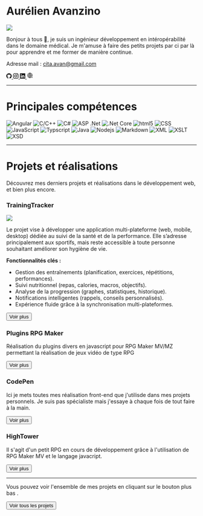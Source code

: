 # Aurélien Avanzino

<img src="https://visitor-badge.laobi.icu/badge?page_id=DaeronHTV.repoName"/>

Bonjour à tous 👋, je suis un ingénieur développement en intéropérabilité dans le domaine médical. Je m'amuse à faire des petits projets par ci par là pour apprendre et me former de manière continue.

Adresse mail : cita.avan@gmail.com

<a href="https://github.com/AurelienAVZN" target="_blank">
    <svg xmlns="http://www.w3.org/2000/svg" viewBox="0 0 16 16" width="1em" height="1em">
        <path d="M8 0C3.58 0 0 3.58 0 8c0 3.54 2.29 6.53 5.47 7.59.4.07.55-.17.55-.38 0-.19-.01-.82-.01-1.49-2.01.37-2.53-.49-2.69-.94-.09-.23-.48-.94-.82-1.13-.28-.15-.68-.52-.01-.53.63-.01 1.08.58 1.23.82.72 1.21 1.87.87 2.33.66.07-.52.28-.87.51-1.07-1.78-.2-3.64-.89-3.64-3.95 0-.87.31-1.59.82-2.15-.08-.2-.36-1.02.08-2.12 0 0 .67-.21 2.2.82.64-.18 1.32-.27 2-.27s1.36.09 2 .27c1.53-1.04 2.2-.82 2.2-.82.44 1.1.16 1.92.08 2.12.51.56.82 1.27.82 2.15 0 3.07-1.87 3.75-3.65 3.95.29.25.54.73.54 1.48 0 1.07-.01 1.93-.01 2.2 0 .21.15.46.55.38A8.01 8.01 0 0 0 16 8c0-4.42-3.58-8-8-8"></path>
    </svg>
</a>

<a href="https://www.instagram.com/aurelienavzn_" target="_blank">
    <svg xmlns="http://www.w3.org/2000/svg" viewBox="0 0 16 16" width="1em" height="1em">
        <path d="M8 0C5.829 0 5.556.01 4.703.048 3.85.088 3.269.222 2.76.42a3.9 3.9 0 0 0-1.417.923A3.9 3.9 0 0 0 .42 2.76C.222 3.268.087 3.85.048 4.7.01 5.555 0 5.827 0 8.001c0 2.172.01 2.444.048 3.297.04.852.174 1.433.372 1.942.205.526.478.972.923 1.417.444.445.89.719 1.416.923.51.198 1.09.333 1.942.372C5.555 15.99 5.827 16 8 16s2.444-.01 3.298-.048c.851-.04 1.434-.174 1.943-.372a3.9 3.9 0 0 0 1.416-.923c.445-.445.718-.891.923-1.417.197-.509.332-1.09.372-1.942C15.99 10.445 16 10.173 16 8s-.01-2.445-.048-3.299c-.04-.851-.175-1.433-.372-1.941a3.9 3.9 0 0 0-.923-1.417A3.9 3.9 0 0 0 13.24.42c-.51-.198-1.092-.333-1.943-.372C10.443.01 10.172 0 7.998 0zm-.717 1.442h.718c2.136 0 2.389.007 3.232.046.78.035 1.204.166 1.486.275.373.145.64.319.92.599s.453.546.598.92c.11.281.24.705.275 1.485.039.843.047 1.096.047 3.231s-.008 2.389-.047 3.232c-.035.78-.166 1.203-.275 1.485a2.5 2.5 0 0 1-.599.919c-.28.28-.546.453-.92.598-.28.11-.704.24-1.485.276-.843.038-1.096.047-3.232.047s-2.39-.009-3.233-.047c-.78-.036-1.203-.166-1.485-.276a2.5 2.5 0 0 1-.92-.598 2.5 2.5 0 0 1-.6-.92c-.109-.281-.24-.705-.275-1.485-.038-.843-.046-1.096-.046-3.233s.008-2.388.046-3.231c.036-.78.166-1.204.276-1.486.145-.373.319-.64.599-.92s.546-.453.92-.598c.282-.11.705-.24 1.485-.276.738-.034 1.024-.044 2.515-.045zm4.988 1.328a.96.96 0 1 0 0 1.92.96.96 0 0 0 0-1.92m-4.27 1.122a4.109 4.109 0 1 0 0 8.217 4.109 4.109 0 0 0 0-8.217m0 1.441a2.667 2.667 0 1 1 0 5.334 2.667 2.667 0 0 1 0-5.334"></path>
    </svg>
</a>

<a href="https://www.linkedin.com/in/aurelien-avanzino" target="_blank">
    <svg xmlns="http://www.w3.org/2000/svg" viewBox="0 0 16 16" width="1em" height="1em" fill="currentColor">
        <path d="M0 1.146C0 .513.526 0 1.175 0h13.65C15.474 0 16 .513 16 1.146v13.708c0 .633-.526 1.146-1.175 1.146H1.175C.526 16 0 15.487 0 14.854zm4.943 12.248V6.169H2.542v7.225zm-1.2-8.212c.837 0 1.358-.554 1.358-1.248-.015-.709-.52-1.248-1.342-1.248S2.4 3.226 2.4 3.934c0 .694.521 1.248 1.327 1.248zm4.908 8.212V9.359c0-.216.016-.432.08-.586.173-.431.568-.878 1.232-.878.869 0 1.216.662 1.216 1.634v3.865h2.401V9.25c0-2.22-1.184-3.252-2.764-3.252-1.274 0-1.845.7-2.165 1.193v.025h-.016l.016-.025V6.169h-2.4c.03.678 0 7.225 0 7.225z"></path>
    </svg>
</a>

<a href="https://curriculumvitae-vtoq.onrender.com/home" target="_blank">
    <svg xmlns="http://www.w3.org/2000/svg"width="1.2em" height="1.2em" viewBox="0 0 64 64" stroke-width="3" stroke="#000000" fill="none">
        <path d="M39.93,55.72A24.86,24.86,0,1,1,56.86,32.15a37.24,37.24,0,0,1-.73,6"/><path d="M37.86,51.1A47,47,0,0,1,32,56.7"/>
        <path d="M32,7A34.14,34.14,0,0,1,43.57,30a34.07,34.07,0,0,1,.09,4.85"/><path d="M32,7A34.09,34.09,0,0,0,20.31,32.46c0,16.2,7.28,21,11.66,24.24"/>
        <line x1="10.37" y1="19.9" x2="53.75" y2="19.9"/>
        <line x1="32" y1="6.99" x2="32" y2="56.7"/><line x1="11.05" y1="45.48" x2="37.04" y2="45.48"/>
        <line x1="7.14" y1="32.46" x2="56.86" y2="31.85"/>
        <path d="M53.57,57,58,52.56l-8-8,4.55-2.91a.38.38,0,0,0-.12-.7L39.14,37.37a.39.39,0,0,0-.46.46L42,53.41a.39.39,0,0,0,.71.13L45.57,49Z"/>
    </svg>
</a>

---

# Principales compétences

<p>
    <img alt="Angular" src="https://img.shields.io/badge/-Angular-DD0031?style=flat-square&logo=angular&logoColor=white" />
    <img alt="C/C++" src="https://img.shields.io/badge/%20-C%2FC%2B%2B-lightgrey?style=flat-square&logo=c&logoColor=white"/>
    <img alt="C#" src="https://img.shields.io/badge/%20-C%23-blueviolet?style=flat-square&logo=csharp&logoColor=white"/>
    <img alt="ASP .Net" src="https://img.shields.io/badge/%20-ASP .Net-blueviolet?style=flat-square&logo=csharp&logoColor=white"/>
    <img alt=".Net Core" src="https://img.shields.io/badge/%20-.Net Core-blueviolet?style=flat-square&logo=csharp&logoColor=white"/>
    <img alt="html5" src="https://img.shields.io/badge/-HTML5-E34F26?style=flat-square&logo=html5&logoColor=white" />
    <img alt="CSS" src="https://img.shields.io/badge/CSS%20-%231572B6.svg?style=flat-square&logo=css3&logoColor=white" />
    <img alt="JavaScript" src="https://img.shields.io/badge/JavaScript%20-%23F7DF1E.svg?style=flat-square&logo=javascript&logoColor=black" />
    <img alt="Typscript" src="https://img.shields.io/badge/Typscript%20-%231572B6.svg?style=flat-square&logo=typescript&logoColor=black" />
    <img alt="Java" src="https://img.shields.io/badge/Java%20-%23F7DF1E.svg?style=flat-square&logo=java&logoColor=black" />
    <img alt="Nodejs" src="https://img.shields.io/badge/-Nodejs-43853d?style=flat-square&logo=Node.js&logoColor=white" />
    <img alt="Markdown" src="https://img.shields.io/badge/Markdown-%23000000.svg?style=flat-square&logo=markdown&logoColor=white" />
    <img alt="XML" src="https://img.shields.io/badge/XML-green?style=flat-square&logo=xml&logoColor=white" />
    <img alt="XSLT" src="https://img.shields.io/badge/XSLT-green?style=flat-square&logo=xslt&logoColor=white" />
    <img alt="XSD" src="https://img.shields.io/badge/XSD-green?style=flat-square&logo=xsd&logoColor=white" />
</p>

---

# Projets et réalisations

Découvrez mes derniers projets et réalisations dans le développement web, et bien plus encore.

### TrainingTracker

<img src="https://gitlab.com/AurelienAVZN/training-Tracker/-/raw/main/android/app/src/main/res/mipmap-hdpi/ic_launcher_foreground.png?ref_type=heads"/>

Le projet vise à développer une application multi-plateforme (web, mobile, desktop) dédiée au suivi de la santé et de la performance.
Elle s’adresse principalement aux sportifs, mais reste accessible à toute personne souhaitant améliorer son hygiène de vie.

**Fonctionnalités clés :**
- Gestion des entraînements (planification, exercices, répétitions, performances).
- Suivi nutritionnel (repas, calories, macros, objectifs).
- Analyse de la progression (graphes, statistiques, historique).
- Notifications intelligentes (rappels, conseils personnalisés).
- Expérience fluide grâce à la synchronisation multi-plateformes.

<a href="https://gitlab.com/AurelienAVZN/training-Tracker" target="_blank"><button>Voir plus</button></a>

### Plugins RPG Maker

Réalisation du plugins divers en javascript pour RPG Maker MV/MZ permettant la réalisation de jeux vidéo de type RPG

<a href="https://itch.io/c/686188/avsoft-studios-mv-plugins" target="_blank"><button>Voir plus</button></a>

### CodePen

Ici je mets toutes mes réalisation front-end que j'utilisde dans mes projets personnels. Je suis pas spécialiste mais j'essaye à chaque fois de tout faire à la main.

<a href="https://codepen.io/aurelien-avanzino" target="_blank"><button>Voir plus</button></a>

### HighTower

Il s'agit d'un petit RPG en cours de développement grâce à l'utilisation de RPG Maker MV et le langage javacript.

<a href="https://avsoft-studio.itch.io/hightower" target="_blank"><button>Voir plus</button></a>

---

Vous pouvez voir l'ensemble de mes projets en cliquant sur le bouton plus bas .

<a href="https://curriculumvitae-vtoq.onrender.com/home">
    <button>Voir tous les projets</button>
</a>

<!--<div>
         <h1>
            Ma playlist Spotify 
            <svg xmlns="http://www.w3.org/2000/svg" viewBox="0 0 16 16" width="1em" height="1em" fill="currentColor">
               <path d="M8 3a5 5 0 0 0-5 5v1h1a1 1 0 0 1 1 1v3a1 1 0 0 1-1 1H3a1 1 0 0 1-1-1V8a6 6 0 1 1 12 0v5a1 1 0 0 1-1 1h-1a1 1 0 0 1-1-1v-3a1 1 0 0 1 1-1h1V8a5 5 0 0 0-5-5"></path>
            </svg>
         </h1>
         <p>Mes morceaux préférés et les dernières tendances musicales que j'écoute en bossant.</p>
         <iframe style="border-radius:12px" src="https://open.spotify.com/embed/playlist/2wLcJJ0knthQV21JfiLyT1?utm_source=generator&amp;theme=0" width="100%" height="452" frameborder="1" allow="autoplay; clipboard-write; encrypted-media; fullscreen; picture-in-picture" loading="lazy"></iframe>
</div>-->
